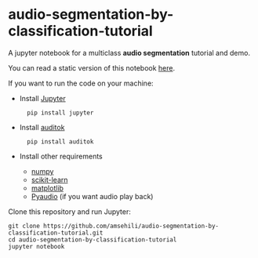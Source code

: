 # audio-segmentation-by-classification-tutorial

A jupyter notebook for a multiclass **audio segmentation** tutorial and demo.

You can read a static version of this notebook [here](http://nbviewer.jupyter.org/github/amsehili/audio-segmentation-by-classification-tutorial/blob/master/multiclass_audio_segmentation.ipynb#).

If you want to run the code on your machine:

- Install [Jupyter](https://jupyter.readthedocs.org/en/latest/install.html)

        pip install jupyter

- Install [auditok](https://github.com/amsehili/auditok)
 
        pip install auditok
     
- Install other requirements

  - [numpy](http://www.numpy.org/)
  - [scikit-learn](http://scikit-learn.org/stable/)
  - [matplotlib](http://matplotlib.org/)
  - [Pyaudio](http://people.csail.mit.edu/hubert/pyaudio/) (if you want audio play back)

Clone this repository and run Jupyter:

    git clone https://github.com/amsehili/audio-segmentation-by-classification-tutorial.git
    cd audio-segmentation-by-classification-tutorial
    jupyter notebook


